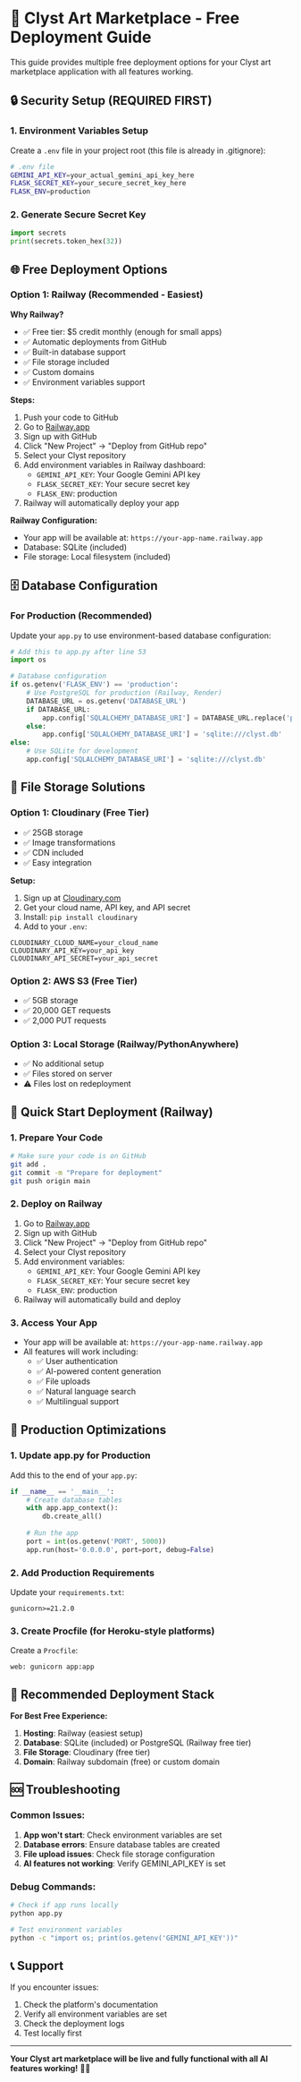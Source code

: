 # 🚀 Clyst Art Marketplace - Free Deployment Guide

This guide provides multiple free deployment options for your Clyst art marketplace application with all features working.

## 🔒 Security Setup (REQUIRED FIRST)

### 1. Environment Variables Setup
Create a `.env` file in your project root (this file is already in .gitignore):

```bash
# .env file
GEMINI_API_KEY=your_actual_gemini_api_key_here
FLASK_SECRET_KEY=your_secure_secret_key_here
FLASK_ENV=production
```

### 2. Generate Secure Secret Key
```python
import secrets
print(secrets.token_hex(32))
```

## 🌐 Free Deployment Options

### Option 1: Railway (Recommended - Easiest)

**Why Railway?**
- ✅ Free tier: $5 credit monthly (enough for small apps)
- ✅ Automatic deployments from GitHub
- ✅ Built-in database support
- ✅ File storage included
- ✅ Custom domains
- ✅ Environment variables support

**Steps:**
1. Push your code to GitHub
2. Go to [Railway.app](https://railway.app)
3. Sign up with GitHub
4. Click "New Project" → "Deploy from GitHub repo"
5. Select your Clyst repository
6. Add environment variables in Railway dashboard:
   - `GEMINI_API_KEY`: Your Google Gemini API key
   - `FLASK_SECRET_KEY`: Your secure secret key
   - `FLASK_ENV`: production
7. Railway will automatically deploy your app

**Railway Configuration:**
- Your app will be available at: `https://your-app-name.railway.app`
- Database: SQLite (included)
- File storage: Local filesystem (included)



## 🗄️ Database Configuration

### For Production (Recommended)
Update your `app.py` to use environment-based database configuration:

```python
# Add this to app.py after line 53
import os

# Database configuration
if os.getenv('FLASK_ENV') == 'production':
    # Use PostgreSQL for production (Railway, Render)
    DATABASE_URL = os.getenv('DATABASE_URL')
    if DATABASE_URL:
        app.config['SQLALCHEMY_DATABASE_URI'] = DATABASE_URL.replace('postgres://', 'postgresql://')
    else:
        app.config['SQLALCHEMY_DATABASE_URI'] = 'sqlite:///clyst.db'
else:
    # Use SQLite for development
    app.config['SQLALCHEMY_DATABASE_URI'] = 'sqlite:///clyst.db'
```

## 📁 File Storage Solutions

### Option 1: Cloudinary (Free Tier)
- ✅ 25GB storage
- ✅ Image transformations
- ✅ CDN included
- ✅ Easy integration

**Setup:**
1. Sign up at [Cloudinary.com](https://cloudinary.com)
2. Get your cloud name, API key, and API secret
3. Install: `pip install cloudinary`
4. Add to your `.env`:
```
CLOUDINARY_CLOUD_NAME=your_cloud_name
CLOUDINARY_API_KEY=your_api_key
CLOUDINARY_API_SECRET=your_api_secret
```

### Option 2: AWS S3 (Free Tier)
- ✅ 5GB storage
- ✅ 20,000 GET requests
- ✅ 2,000 PUT requests

### Option 3: Local Storage (Railway/PythonAnywhere)
- ✅ No additional setup
- ✅ Files stored on server
- ⚠️ Files lost on redeployment

## 🚀 Quick Start Deployment (Railway)

### 1. Prepare Your Code
```bash
# Make sure your code is on GitHub
git add .
git commit -m "Prepare for deployment"
git push origin main
```

### 2. Deploy on Railway
1. Go to [Railway.app](https://railway.app)
2. Sign up with GitHub
3. Click "New Project" → "Deploy from GitHub repo"
4. Select your Clyst repository
5. Add environment variables:
   - `GEMINI_API_KEY`: Your Google Gemini API key
   - `FLASK_SECRET_KEY`: Your secure secret key
   - `FLASK_ENV`: production
6. Railway will automatically build and deploy

### 3. Access Your App
- Your app will be available at: `https://your-app-name.railway.app`
- All features will work including:
  - ✅ User authentication
  - ✅ AI-powered content generation
  - ✅ File uploads
  - ✅ Natural language search
  - ✅ Multilingual support

## 🔧 Production Optimizations

### 1. Update app.py for Production
Add this to the end of your `app.py`:

```python
if __name__ == '__main__':
    # Create database tables
    with app.app_context():
        db.create_all()
    
    # Run the app
    port = int(os.getenv('PORT', 5000))
    app.run(host='0.0.0.0', port=port, debug=False)
```

### 2. Add Production Requirements
Update your `requirements.txt`:
```
gunicorn>=21.2.0
```

### 3. Create Procfile (for Heroku-style platforms)
Create a `Procfile`:
```
web: gunicorn app:app
```

## 🎯 Recommended Deployment Stack

**For Best Free Experience:**
1. **Hosting**: Railway (easiest setup)
2. **Database**: SQLite (included) or PostgreSQL (Railway free tier)
3. **File Storage**: Cloudinary (free tier)
4. **Domain**: Railway subdomain (free) or custom domain

## 🆘 Troubleshooting

### Common Issues:

1. **App won't start**: Check environment variables are set
2. **Database errors**: Ensure database tables are created
3. **File upload issues**: Check file storage configuration
4. **AI features not working**: Verify GEMINI_API_KEY is set

### Debug Commands:
```bash
# Check if app runs locally
python app.py

# Test environment variables
python -c "import os; print(os.getenv('GEMINI_API_KEY'))"
```

## 📞 Support

If you encounter issues:
1. Check the platform's documentation
2. Verify all environment variables are set
3. Check the deployment logs
4. Test locally first

---

**Your Clyst art marketplace will be live and fully functional with all AI features working!** 🎨✨
